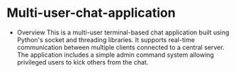 # Multi-user-chat-application

- Overview
 This is a multi-user terminal-based chat application built using Python's socket and threading libraries. It supports real-time communication between multiple clients connected  to a central server. The application includes a simple admin command system allowing privileged users to kick others from the chat.

